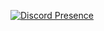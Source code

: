 [![Discord Presence](https://lanyard.cnrad.dev/api/321381711487172638?&bg=77137e&hideDiscrim)](https://discord.com/users/321381711487172638)

